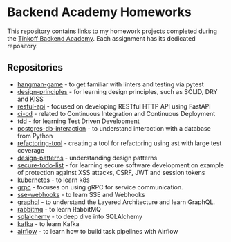 # Backend Academy Homeworks

This repository contains links to my homework projects completed during 
the [Tinkoff Backend Academy](https://fintech.tinkoff.ru/academy/backend/). Each assignment has its dedicated repository.

## Repositories

- [hangman-game](https://github.com/ilystsov/hangman-game/tree/hw_4) - to get familiar with linters and testing via pytest
- [design-principles](https://github.com/ilystsov/design-principles/tree/hw_3) -  for learning design principles, such as SOLID, DRY and KISS
- [resful-api](https://github.com/ilystsov/restful-api/tree/hw_5) - focused on developing RESTful HTTP API using FastAPI
- [ci-cd](https://github.com/ilystsov/cicd) -  related to Continuous Integration and Continuous Deployment
- [tdd](https://github.com/ilystsov/tdd/tree/hw_8) -  for learning Test Driven Development 
- [postgres-db-interaction](https://github.com/ilystsov/postgres-db-interaction/tree/hw_10) - to understand interaction with a database from Python 
- [refactoring-tool](https://github.com/ilystsov/refactoring-tool) - creating a tool for refactoring using ast with large test coverage
- [design-patterns](https://github.com/ilystsov/design-patterns/tree/hw_12) - understanding design patterns
- [secure-todo-list](https://github.com/ilystsov/secure-todo-list/tree/hw_13) - for learning secure software development on example of 
protection against XSS attacks, CSRF, JWT and session tokens
- [kubernetes](https://github.com/ilystsov/kubernetes/tree/hw_1) - to learn k8s
- [grpc](https://github.com/ilystsov/grpc/tree/hw_2) - focuses on using gRPC for service communication.
- [sse-webhooks](https://github.com/ilystsov/sse-webhooks/tree/hw_3) - to learn SSE and Webhooks
- [graphql](https://github.com/ilystsov/graphql/tree/homework) - to understand the Layered Architecture and learn GraphQL.
- [rabbitmq](https://github.com/ilystsov/rabbitmq/tree/homework) - to learn RabbitMQ
- [sqlalchemy](https://github.com/ilystsov/sqlalchemy/tree/homework) - to deep dive into SQLAlchemy
- [kafka](https://github.com/ilystsov/kafka) - to learn Kafka
- [airflow](https://github.com/ilystsov/airflow) - to learn how to build task pipelines with Airflow